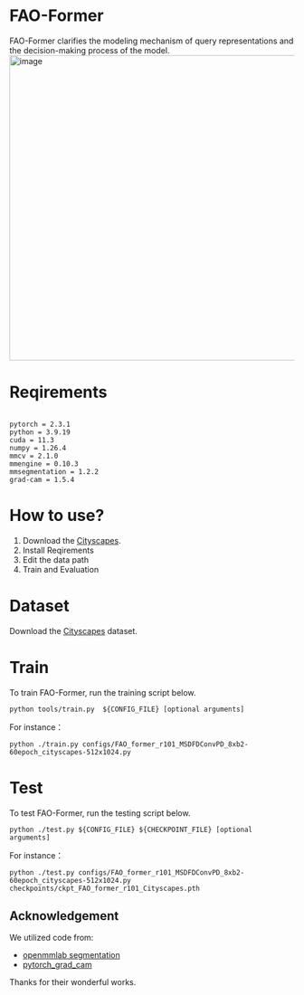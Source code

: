 # FAO-Former
FAO-Former clarifies the modeling mechanism of query representations and the decision-making process of the model.
<img width="1135" height="540" alt="image" src="https://github.com/user-attachments/assets/440db97a-2763-423d-a658-38e2b5aa85e3" />

# Reqirements
```

pytorch = 2.3.1
python = 3.9.19
cuda = 11.3
numpy = 1.26.4
mmcv = 2.1.0
mmengine = 0.10.3
mmsegmentation = 1.2.2
grad-cam = 1.5.4

```

# How to use?

1. Download the [Cityscapes](https://www.cityscapes-dataset.com/).
2. Install Reqirements
3. Edit the data path
4. Train and Evaluation

# Dataset
Download the [Cityscapes](https://www.cityscapes-dataset.com/) dataset.

# Train

To train FAO-Former, run the training script below.

```
python tools/train.py  ${CONFIG_FILE} [optional arguments]
```

For instance：

```
python ./train.py configs/FAO_former_r101_MSDFDConvPD_8xb2-60epoch_cityscapes-512x1024.py
```

# Test

To test FAO-Former, run the testing script below.
    
```
python ./test.py ${CONFIG_FILE} ${CHECKPOINT_FILE} [optional arguments]
```  

For instance：
<!-- For instance(Download checkpoint: [Baidu Drive](https://pan.baidu.com/s/1l93sSqKXTSlQbPUE88voDw) passwd: ihek)： -->

```
python ./test.py configs/FAO_former_r101_MSDFDConvPD_8xb2-60epoch_cityscapes-512x1024.py checkpoints/ckpt_FAO_former_r101_Cityscapes.pth
```

## Acknowledgement

We utilized code from:

- [openmmlab segmentation](https://mmsegmentation.readthedocs.io/en/latest/) 
- [pytorch_grad_cam](https://github.com/jacobgil/pytorch-grad-cam/tree/61e9babae8600351b02b6e90864e4807f44f2d4a)  

Thanks for their wonderful works.



